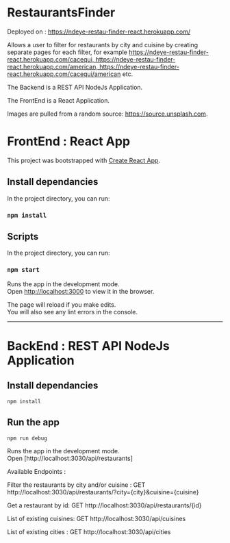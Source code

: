# RestaurantsFinder
Deployed on : https://ndeye-restau-finder-react.herokuapp.com/

Allows a user to filter for restaurants by city and cuisine by creating separate pages for each filter, for example https://ndeye-restau-finder-react.herokuapp.com/cacequi, https://ndeye-restau-finder-react.herokuapp.com/american, https://ndeye-restau-finder-react.herokuapp.com/cacequi/american etc.

The Backend is a REST API NodeJs Application.

The FrontEnd is a React Application.

Images are pulled from a random source: https://source.unsplash.com.

# FrontEnd : React App

This project was bootstrapped with [Create React App](https://github.com/facebook/create-react-app).

## Install dependancies

In the project directory, you can run:

### `npm install`

## Scripts

In the project directory, you can run:

### `npm start`

Runs the app in the development mode.\
Open [http://localhost:3000](http://localhost:3000) to view it in the browser.

The page will reload if you make edits.\
You will also see any lint errors in the console.

---

# BackEnd : REST API NodeJs Application

## Install dependancies

    npm install

## Run the app

    npm run debug

Runs the app in the development mode.\
Open [http://localhost:3030/api/restaurants]

Available Endpoints :

Filter the restaurants by city and/or cuisine :
GET http://localhost:3030/api/restaurants/?city={city}&cuisine={cuisine}

Get a restaurant by id:
GET http://localhost:3030/api/restaurants/{id}

List of existing cuisines:
GET http://localhost:3030/api/cuisines

List of existing cities :
GET http://localhost:3030/api/cities
